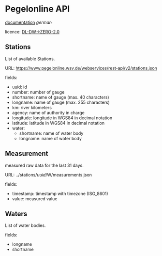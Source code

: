 # Pegelonline API

[documentation](https://www.pegelonline.wsv.de/webservice/guideRestapi) *german*

licence: [DL-DW->ZERO-2.0](https://www.govdata.de/dl-de/zero-2-0)

## Stations

List of available Stations.

URL: <https://www.pegelonline.wsv.de/webservices/rest-api/v2/stations.json>

fields:

- uuid: id
- number: number of gauge
- shortname: name of gauge (max. 40 characters)
- longname: name of gauge (max. 255 characters)
- km: river kilometers
- agency: name of authority in charge
- longitude: longitude in WGS84 in decimal notation
- latitude: latitude in WGS84 in decimal notation
- water:
  - shortname: name of water body
  - longname: name of water body

## Measurement

measured raw data for the last 31 days.

URL: ../stations/*uuid*/W/measurements.json

fields:

- timestamp: timestamp with timezone (ISO_8601)
- value: measured value

## Waters

List of water bodies.

fields:

- longname
- shortname
